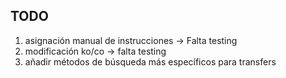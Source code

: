 ## TODO ##

1. asignación manual de instrucciones -> Falta testing
2. modificación ko/co -> falta testing
3. añadir métodos de búsqueda más específicos para transfers